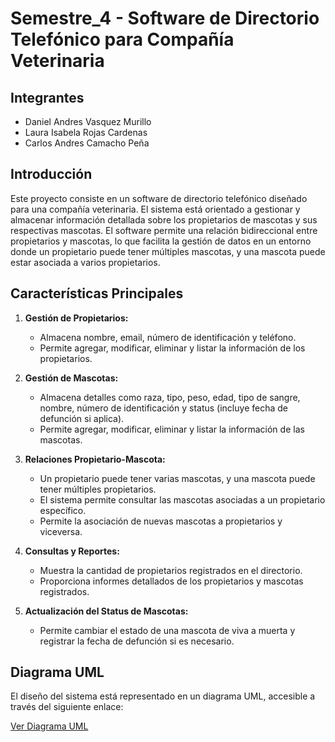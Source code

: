 # Semestre_4 - Software de Directorio Telefónico para Compañía Veterinaria

## Integrantes

- Daniel Andres Vasquez Murillo
- Laura Isabela Rojas Cardenas  
- Carlos Andres Camacho Peña  

## Introducción

Este proyecto consiste en un software de directorio telefónico diseñado para una compañía veterinaria. El sistema está orientado a gestionar y almacenar información detallada sobre los propietarios de mascotas y sus respectivas mascotas. El software permite una relación bidireccional entre propietarios y mascotas, lo que facilita la gestión de datos en un entorno donde un propietario puede tener múltiples mascotas, y una mascota puede estar asociada a varios propietarios.

## Características Principales

1. **Gestión de Propietarios:**
   - Almacena nombre, email, número de identificación y teléfono.
   - Permite agregar, modificar, eliminar y listar la información de los propietarios.

2. **Gestión de Mascotas:**
   - Almacena detalles como raza, tipo, peso, edad, tipo de sangre, nombre, número de identificación y status (incluye fecha de defunción si aplica).
   - Permite agregar, modificar, eliminar y listar la información de las mascotas.

3. **Relaciones Propietario-Mascota:**
   - Un propietario puede tener varias mascotas, y una mascota puede tener múltiples propietarios.
   - El sistema permite consultar las mascotas asociadas a un propietario específico.
   - Permite la asociación de nuevas mascotas a propietarios y viceversa.

4. **Consultas y Reportes:**
   - Muestra la cantidad de propietarios registrados en el directorio.
   - Proporciona informes detallados de los propietarios y mascotas registrados.

5. **Actualización del Status de Mascotas:**
   - Permite cambiar el estado de una mascota de viva a muerta y registrar la fecha de defunción si es necesario.

## Diagrama UML

El diseño del sistema está representado en un diagrama UML, accesible a través del siguiente enlace:

[Ver Diagrama UML](https://drive.google.com/file/d/1eZo-SiftTg2LXOcAdAEHeJm8S_NxLPk5/view?usp=sharing)
